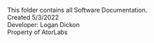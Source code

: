This folder contains all Software Documentation.                                                                                                                         
Created 5/3/2022                                                                                                                                                         
Developer: Logan Dickon                                                                                                                                                   
Property of AtorLabs                                                                                                                                                     
